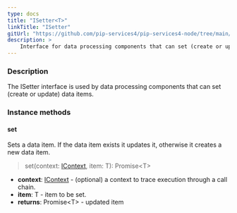 ```yaml
---
type: docs
title: "ISetter<T>"
linkTitle: "ISetter"
gitUrl: "https://github.com/pip-services4/pip-services4-node/tree/main/pip-services4-persistence-node"
description: >
    Interface for data processing components that can set (create or update) data items.
---
```


### Description

The ISetter interface is used by data processing components that can set (create or update) data items.

### Instance methods

#### set
Sets a data item. If the data item exists it updates it, otherwise it creates a new data item.

> set(context: [IContext](../../../components/context/icontext), item: T): Promise\<T\>

- **context**: [IContext](../../../components/context/icontext) - (optional) a context to trace execution through a call chain.
- **item**: T - item to be set.
- **returns**: Promise\<T\> - updated item

